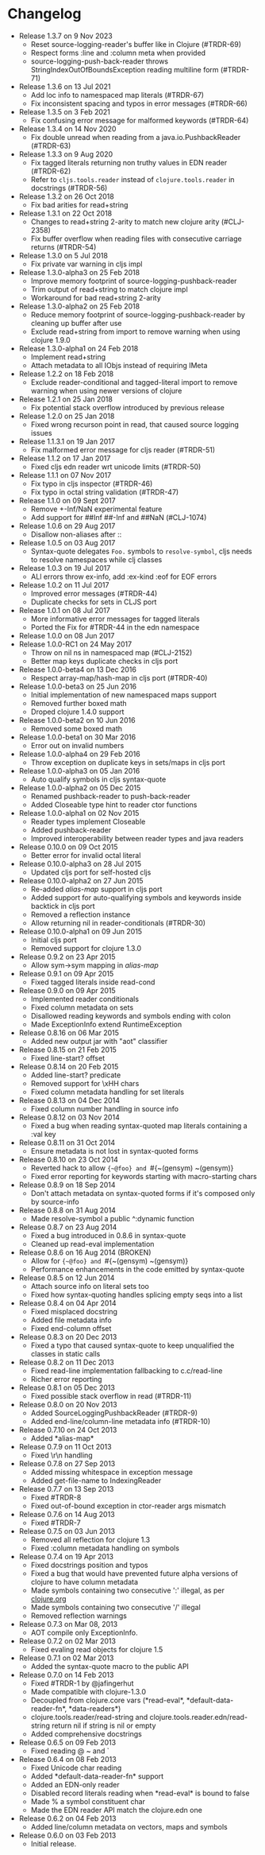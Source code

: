 Changelog
========================================

* Release 1.3.7 on 9 Nov 2023
  * Reset source-logging-reader's buffer like in Clojure (#TRDR-69)
  * Respect forms :line and :column meta when provided
  * source-logging-push-back-reader throws StringIndexOutOfBoundsException reading multiline form (#TRDR-71)
* Release 1.3.6 on 13 Jul 2021
  * Add loc info to namespaced map literals (#TRDR-67)
  * Fix inconsistent spacing and typos in error messages (#TRDR-66)
* Release 1.3.5 on 3 Feb 2021
  * Fix confusing error message for malformed keywords (#TRDR-64)
* Release 1.3.4 on 14 Nov 2020
  * Fix double unread when reading from a java.io.PushbackReader (#TRDR-63)
* Release 1.3.3 on 9 Aug 2020
  * Fix tagged literals returning non truthy values in EDN reader (#TRDR-62)
  * Refer to `cljs.tools.reader` instead of `clojure.tools.reader` in docstrings (#TRDR-56)
* Release 1.3.2 on 26 Oct 2018
  * Fix bad arities for read+string
* Release 1.3.1 on 22 Oct 2018
  * Changes to read+string 2-arity to match new clojure arity (#CLJ-2358)
  * Fix buffer overflow when reading files with consecutive carriage returns (#TRDR-54)
* Release 1.3.0 on 5 Jul 2018
  * Fix private var warning in cljs impl
* Release 1.3.0-alpha3 on 25 Feb 2018
  * Improve memory footprint of source-logging-pushback-reader
  * Trim output of read+string to match clojure impl
  * Workaround for bad read+string 2-arity
* Release 1.3.0-alpha2 on 25 Feb 2018
  * Reduce memory footprint of source-logging-pushback-reader by cleaning up buffer after use
  * Exclude read+string from import to remove warning when using clojure 1.9.0
* Release 1.3.0-alpha1 on 24 Feb 2018
  * Implement read+string
  * Attach metadata to all IObjs instead of requiring IMeta
* Release 1.2.2 on 18 Feb 2018
  * Exclude reader-conditional and tagged-literal import to remove warning when using newer versions of clojure
* Release 1.2.1 on 25 Jan 2018
  * Fix potential stack overflow introduced by previous release
* Release 1.2.0 on 25 Jan 2018
  * Fixed wrong recurson point in read, that caused source logging issues
* Release 1.1.3.1 on 19 Jan 2017
  * Fix malformed error message for cljs reader (#TRDR-51)
* Release 1.1.2 on 17 Jan 2017
  * Fixed cljs edn reader wrt unicode limits (#TRDR-50)
* Release 1.1.1 on 07 Nov 2017
  * Fix typo in cljs inspector (#TRDR-46)
  * Fix typo in octal string validation (#TRDR-47)
* Release 1.1.0 on 09 Sept 2017
  * Remove +-Inf/NaN experimental feature
  * Add support for ##Inf ##-Inf and ##NaN (#CLJ-1074)
* Release 1.0.6 on 29 Aug 2017
  * Disallow non-aliases after ::
* Release 1.0.5 on 03 Aug 2017
  * Syntax-quote delegates `Foo.` symbols to `resolve-symbol`, cljs needs to resolve namespaces while clj classes
* Release 1.0.3 on 19 Jul 2017
  * ALl errors throw ex-info, add :ex-kind :eof for EOF errors
* Release 1.0.2 on 11 Jul 2017
  * Improved error messages (#TRDR-44)
  * Duplicate checks for sets in CLJS port
* Release 1.0.1 on 08 Jul 2017
  * More informative error messages for tagged literals
  * Ported the Fix for #TRDR-44 in the edn namespace
* Release 1.0.0 on 08 Jun 2017
* Release 1.0.0-RC1 on 24 May 2017
  * Throw on nil ns in namespaced map (#CLJ-2152)
  * Better map keys duplicate checks in cljs port
* Release 1.0.0-beta4 on 13 Dec 2016
  * Respect array-map/hash-map in cljs port (#TRDR-40)
* Release 1.0.0-beta3 on 25 Jun 2016
  * Initial implementation of new namespaced maps support
  * Removed further boxed math
  * Droped clojure 1.4.0 support
* Release 1.0.0-beta2 on 10 Jun 2016
  * Removed some boxed math
* Release 1.0.0-beta1 on 30 Mar 2016
  * Error out on invalid numbers
* Release 1.0.0-alpha4 on 29 Feb 2016
  * Throw exception on duplicate keys in sets/maps in cljs port
* Release 1.0.0-alpha3 on 05 Jan 2016
  * Auto qualify symbols in cljs syntax-quote
* Release 1.0.0-alpha2 on 05 Dec 2015
  * Renamed pushback-reader to push-back-reader
  * Added Closeable type hint to reader ctor functions
* Release 1.0.0-alpha1 on 02 Nov 2015
  * Reader types implement Closeable
  * Added pushback-reader
  * Improved interoperability between reader types and java readers
* Release 0.10.0 on 09 Oct 2015
  * Better error for invalid octal literal
* Release 0.10.0-alpha3 on 28 Jul 2015
  * Updated cljs port for self-hosted cljs
* Release 0.10.0-alpha2 on 27 Jun 2015
  * Re-added *alias-map* support in cljs port
  * Added support for auto-qualifying symbols and keywords inside backtick in cljs port
  * Removed a reflection instance
  * Allow returning nil in reader-conditionals (#TRDR-30)
* Release 0.10.0-alpha1 on 09 Jun 2015
  * Initial cljs port
  * Removed support for clojure 1.3.0
* Release 0.9.2 on 23 Apr 2015
  * Allow sym->sym mapping in *alias-map*
* Release 0.9.1 on 09 Apr 2015
  * Fixed tagged literals inside read-cond
* Release 0.9.0 on 09 Apr 2015
  * Implemented reader conditionals
  * Fixed column metadata on sets
  * Disallowed reading keywords and symbols ending with colon
  * Made ExceptionInfo extend RuntimeException
* Release 0.8.16 on 06 Mar 2015
  * Added new output jar with "aot" classifier
* Release 0.8.15 on 21 Feb 2015
  * Fixed line-start? offset
* Release 0.8.14 on 20 Feb 2015
  * Added line-start? predicate
  * Removed support for \xHH chars
  * Fixed column metadata handling for set literals
* Release 0.8.13 on 04 Dec 2014
  * Fixed column number handling in source info
* Release 0.8.12 on 03 Nov 2014
  * Fixed a bug when reading syntax-quoted map literals containing a :val key
* Release 0.8.11 on 31 Oct 2014
  * Ensure metadata is not lost in syntax-quoted forms
* Release 0.8.10 on 23 Oct 2014
  * Reverted hack to allow `{~@foo} and `#{~(gensym) ~(gensym)}
  * Fixed error reporting for keywords starting with macro-starting chars
* Release 0.8.9 on 18 Sep 2014
  * Don't attach metadata on syntax-quoted forms if it's composed only by source-info
* Release 0.8.8 on 31 Aug 2014
  * Made resolve-symbol a public ^:dynamic function
* Release 0.8.7 on 23 Aug 2014
  * Fixed a bug introduced in 0.8.6 in syntax-quote
  * Cleaned up read-eval implementation
* Release 0.8.6 on 16 Aug 2014 (BROKEN)
  * Allow for `{~@foo} and `#{~(gensym) ~(gensym)}
  * Performance enhancements in the code emitted by syntax-quote
* Release 0.8.5 on 12 Jun 2014
  * Attach source info on literal sets too
  * Fixed how syntax-quoting handles splicing empty seqs into a list
* Release 0.8.4 on 04 Apr 2014
  * Fixed misplaced docstring
  * Added file metadata info
  * Fixed end-column offset
* Release 0.8.3 on 20 Dec 2013
  * Fixed a typo that caused syntax-quote to keep unqualified the classes in static calls
* Release 0.8.2 on 11 Dec 2013
  * Fixed read-line implementation fallbacking to c.c/read-line
  * Richer error reporting
* Release 0.8.1 on 05 Dec 2013
  * Fixed possible stack overflow in read (#TRDR-11)
* Release 0.8.0 on 20 Nov 2013
  * Added SourceLoggingPushbackReader (#TRDR-9)
  * Added end-line/column-line metadata info (#TRDR-10)
* Release 0.7.10 on 24 Oct 2013
  * Added \*alias-map\*
* Release 0.7.9 on 11 Oct 2013
  * Fixed \r\n handling
* Release 0.7.8 on 27 Sep 2013
  * Added missing whitespace in exception message
  * Added get-file-name to IndexingReader
* Release 0.7.7 on 13 Sep 2013
  * Fixed #TRDR-8
  * Fixed out-of-bound exception in ctor-reader args mismatch
* Release 0.7.6 on 14 Aug 2013
  * Fixed #TRDR-7
* Release 0.7.5 on 03 Jun 2013
  * Removed all reflection for clojure 1.3
  * Fixed :column metadata handling on symbols
* Release 0.7.4 on 19 Apr 2013
  * Fixed docstrings position and typos
  * Fixed a bug that would have prevented future alpha versions of clojure to have column metadata
  * Made symbols containing two consecutive ':' illegal, as per [clojure.org](http://clojure.org/reader#The%20Reader--Reader%20forms)
  * Made symbols containing two consecutive '/' illegal
  * Removed reflection warnings
* Release 0.7.3 on Mar 08, 2013
  * AOT compile only ExceptionInfo.
* Release 0.7.2 on 02 Mar 2013
  * Fixed evaling read objects for clojure 1.5
* Release 0.7.1 on 02 Mar 2013
  * Added the syntax-quote macro to the public API
* Release 0.7.0 on 14 Feb 2013
  * Fixed #TRDR-1 by @jafingerhut
  * Made compatible with clojure-1.3.0
  * Decoupled from clojure.core vars (\*read-eval\*, \*default-data-reader-fn\*, \*data-readers\*)
  * clojure.tools.reader/read-string and clojure.tools.reader.edn/read-string return nil if string is nil or empty
  * Added comprehensive docstrings
* Release 0.6.5 on 09 Feb 2013
  * Fixed reading \@ \~ and \`
* Release 0.6.4 on 08 Feb 2013
  * Fixed Unicode char reading
  * Added \*default-data-reader-fn\* support
  * Added an EDN-only reader
  * Disabled record literals reading when \*read-eval\* is bound to false
  * Made \% a symbol constituent char
  * Made the EDN reader API match the clojure.edn one
* Release 0.6.2 on 04 Feb 2013
  * Added line/column metadata on vectors, maps and symbols
* Release 0.6.0 on 03 Feb 2013
  * Initial release.
